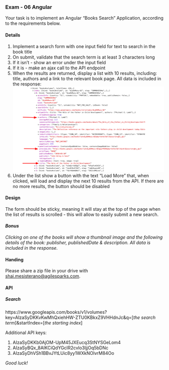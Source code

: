 <h3><strong>Exam - 06 Angular</strong></h3>
<p><span style="font-weight: 400;">Your task is to implement an Angular &ldquo;Books Search&rdquo; Application, according to the requirements below. </span></p>
<h4><strong>Details </strong></h4>
<ol>
<li style="font-weight: 400;"><span style="font-weight: 400;">Implement a search form with one input field for text to search in the book title</span></li>
<li style="font-weight: 400;"><span style="font-weight: 400;">On submit, validate that the search term is at least 3 characters long</span></li>
<li style="font-weight: 400;"><span style="font-weight: 400;">If it isn&rsquo;t - show an error under the input field</span></li>
<li style="font-weight: 400;"><span style="font-weight: 400;">If it is - make an ajax call to the API endpoint</span></li>
<li style="font-weight: 400;"><span style="font-weight: 400;">When the results are returned, display a list with 10 results, including: title, authors and a link to the relevant book page. All data is included in the response: <img src="books.png" /> </span></li>

<li style="font-weight: 400;"><span style="font-weight: 400;">Under the list show a button with the text &ldquo;Load More&rdquo; that, when clicked, will load and display the next 10 results from the API. If there are no more results, the button should be disabled </span></li>
</ol>
<h4><strong>Design </strong></h4>
<p><span style="font-weight: 400;">The form should be sticky, meaning it will stay at the top of the page when the list of results is scrolled - this will allow to easily submit a new search. </span></p>
<h4><strong><em>Bonus </em></strong></h4>
<p><em><span style="font-weight: 400;">Clicking on one of the books will show a thumbnail image and the following details of the book: publisher, publishedDate &amp; description. All data is included in the response.</span></em></p>
<h4><strong>Handing </strong></h4>
<p><span style="font-weight: 400;">Please share a zip file in your drive with </span><a href="mailto:shai.mesisterano@agilesparks.com"><span style="font-weight: 400;">shai.mesisterano@agilesparks.com</span></a><span style="font-weight: 400;">.</span></p>
<h4><strong>API </strong></h4>
<h5><strong>Search</strong></h5>
<p><span style="font-weight: 400;">https://www.googleapis.com/books/v1/volumes?key=AIzaSyDKKvKwMhQxiehHW-ZTU0KBkxZ9VHHdnJc&amp;q=</span><span style="font-weight: 400;">[</span><em><span style="font-weight: 400;">the search term</span></em><span style="font-weight: 400;">]</span><span style="font-weight: 400;">&amp;startIndex=</span><span style="font-weight: 400;">[</span><em><span style="font-weight: 400;">the starting index</span></em><span style="font-weight: 400;">]</span></p>
<p>Additional API keys:
<ol>
    <li>AIzaSyDKKb0AjOM-UpM45JXEucq3StNYSGeLom4</li>
    <li>AIzaSyBQx_8AIKCiQdYGcIR2cvlo3ljjOq5bDNc</li>
    <li>AIzaSyDhVSh1BBvJYtLUic8yy1WXkNOlvrM84Oo</li>
</ol>
</p>
<p><em><span style="font-weight: 400;">Good luck! </span></em></p>
